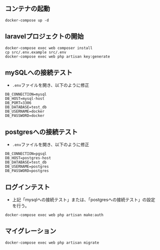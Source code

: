 ## コンテナの起動
```
docker-compose up -d
```

## laravelプロジェクトの開始
```
docker-compose exec web composer install
cp src/.env.example src/.env
docker-compose exec web php artisan key:generate
```

## mySQLへの接続テスト
- `.env`ファイルを開き、以下のように修正
```
DB_CONNECTION=mysql
DB_HOST=mysql-host
DB_PORT=3306
DB_DATABASE=test_db
DB_USERNAME=docker
DB_PASSWORD=docker
```

## postgresへの接続テスト
- `.env`ファイルを開き、以下のように修正
```
DB_CONNECTION=pgsql
DB_HOST=postgres-host
DB_DATABASE=test_db
DB_USERNAME=postgres
DB_PASSWORD=postgres
```

## ログインテスト
- 上記「mysqlへの接続テスト」または、「postgresへの接続テスト」の設定を行う。
```
docker-compose exec web php artisan make:auth
```

## マイグレーション
```
docker-compose exec web php artisan migrate
```

